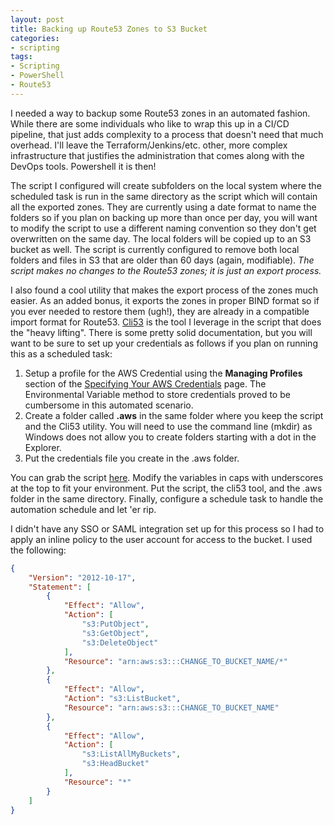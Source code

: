 ```yaml
---
layout: post
title: Backing up Route53 Zones to S3 Bucket
categories:
- scripting
tags:
- Scripting
- PowerShell
- Route53
---
```


I needed a way to backup some Route53 zones in an automated fashion. While there are some individuals who like to wrap this up in a CI/CD pipeline, that just adds complexity to a process that doesn't need that much overhead. I'll leave the Terraform/Jenkins/etc. other, more complex infrastructure that justifies the administration that comes along with the DevOps tools. Powershell it is then!

The script I configured will create subfolders on the local system where the scheduled task is run in the same directory as the script which will contain all the exported zones. They are currently using a date format to name the folders so if you plan on backing up more than once per day, you will want to modify the script to use a different naming convention so they don't get overwritten on the same day. The local folders will be copied up to an S3 bucket as well. The script is currently configured to remove both local folders and files in S3 that are older than 60 days (again, modifiable). *The script makes no changes to the Route53 zones; it is just an export process.*

I also found a cool utility that makes the export process of the zones much easier. As an added bonus, it exports the zones in proper BIND format so if you ever needed to restore them (ugh!), they are already in a compatible import format for Route53. [Cli53](https://github.com/barnybug/cli53) is the tool I leverage in the script that does the "heavy lifting". There is some pretty solid documentation, but you will want to be sure to set up your credentials as follows if you plan on running this as a scheduled task:

1. Setup a profile for the AWS Credential using the **Managing Profiles** section of the [Specifying Your AWS Credentials](https://docs.aws.amazon.com/powershell/latest/userguide/specifying-your-aws-credentials.html) page. The Environmental Variable method to store credentials proved to be cumbersome in this automated scenario.
2. Create a folder called **.aws** in the same folder where you keep the script and the Cli53 utility. You will need to use the command line (mkdir) as Windows does not allow you to create folders starting with a dot in the Explorer.
3. Put the credentials file you create in the .aws folder.

You can grab the script [here](https://gist.github.com/alan-finn/09e9edb65b680b8cd0a24176d6e541e9). Modify the variables in caps with underscores at the top to fit your environment. Put the script, the cli53 tool, and the .aws folder in the same directory. Finally, configure a schedule task to handle the automation schedule and let 'er rip.

I didn't have any SSO or SAML integration set up for this process so I had to apply an inline policy to the user account for access to the bucket. I used the following:

```json
{
    "Version": "2012-10-17",
    "Statement": [
        {
            "Effect": "Allow",
            "Action": [
                "s3:PutObject",
                "s3:GetObject",
                "s3:DeleteObject"
            ],
            "Resource": "arn:aws:s3:::CHANGE_TO_BUCKET_NAME/*"
        },
        {
            "Effect": "Allow",
            "Action": "s3:ListBucket",
            "Resource": "arn:aws:s3:::CHANGE_TO_BUCKET_NAME"
        },
        {
            "Effect": "Allow",
            "Action": [
                "s3:ListAllMyBuckets",
                "s3:HeadBucket"
            ],
            "Resource": "*"
        }
    ]
}
```

